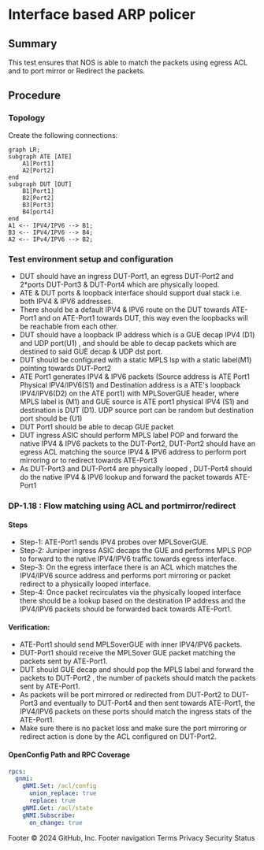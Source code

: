 # Interface based ARP policer

## Summary

This test ensures that NOS is able to match the packets using egress ACL and to port mirror or Redirect the packets.

## Procedure

### Topology
Create the following connections:
```mermaid
graph LR; 
subgraph ATE [ATE]
    A1[Port1]
    A2[Port2] 
end
subgraph DUT [DUT]
    B1[Port1]
    B2[Port2]
    B3[Port3]
    B4[port4]
end
A1 <-- IPV4/IPV6 --> B1;
B3 <-- IPV4/IPV6 --> B4;
A2 <-- IPv4/IPV6 --> B2;
```

### Test environment setup and configuration

 - DUT should have an ingress DUT-Port1, an egress DUT-Port2 and 2*ports DUT-Port3 & DUT-Port4 which are physically looped.
 - ATE & DUT ports & loopback interface should support dual stack i.e. both IPV4 & IPV6 addresses.
 - There should be a default IPV4 & IPV6 route on the DUT towards ATE-Port1 and on ATE-Port1 towards DUT, this way even the loopbacks will be reachable from each other.
 - DUT should have a loopback IP address which is a GUE decap IPV4 (D1) and UDP port(U1) , and should be able to decap packets which are destined to said GUE decap & UDP dst port.
 - DUT should be configured with a static MPLS lsp with a static label(M1) pointing towards DUT-Port2
 - ATE Port1 generates IPV4 & IPV6 packets (Source address is ATE Port1 Physical IPV4/IPV6(S1) and Destination address is a ATE's loopback IPV4/IPV6(D2) on the ATE port1) with MPLSoverGUE header, where MPLS label is (M1) and GUE source is ATE port1 physical IPV4 (S1) and destination is DUT (D1). UDP source port can be random but destination port should be (U1) 
 - DUT Port1 should be able to decap GUE packet
 - DUT ingress ASIC should perform MPLS label POP and forward the native IPV4 & IPV6 packets to the DUT-Port2, DUT-Port2 should have an egress ACL matching the source IPV4 & IPV6 address to perform port mirroring or to redirect towards ATE-Port3
 - As DUT-Port3 and DUT-Port4 are physically looped , DUT-Port4 should do the native IPV4 & IPV6 lookup and forward the packet towards ATE-Port1 

       
### DP-1.18 : Flow matching using ACL and portmirror/redirect 

#### Steps 
- Step-1: ATE-Port1 sends IPV4 probes over MPLSoverGUE.
- Step-2: Juniper ingress ASIC decaps the GUE and performs MPLS POP to forward to the native IPV4/IPV6 traffic towards egress interface.
- Step-3: On the egress interface there is an ACL which matches the IPV4/IPV6 source address and performs port mirroring or packet redirect to a physically looped interface.
- Step-4: Once packet recirculates via the physically looped interface there should be a lookup based on the destination IP address and the IPV4/IPV6 packets should be forwarded back towards ATE-Port1.

#### Verification:

 - ATE-Port1 should send MPLSoverGUE with inner IPV4/IPV6 packets.
 - DUT-Port1 should receive the MPLSover GUE packet matching the packets sent by ATE-Port1.
 - DUT should GUE decap and should pop the MPLS label and forward the packets to DUT-Port2 , the number of packets should match the packets sent by ATE-Port1.
 - As packets will be port mirrored or redirected from DUT-Port2 to DUT-Port3 and eventually to DUT-Port4 and then sent towards ATE-Port1, the IPV4/IPV6 packets on these ports should match the ingress stats of the ATE-Port1.
 - Make sure there is no packet loss and make sure the port mirroring or redirect action is done by the ACL configured on DUT-Port2.



#### OpenConfig Path and RPC Coverage

```yaml
rpcs:
  gnmi:
    gNMI.Set: /acl/config
      union_replace: true
      replace: true
    gNMI.Get: /acl/state
    gNMI.Subscribe:
      on_change: true
```
Footer
© 2024 GitHub, Inc.
Footer navigation
Terms
Privacy
Security
Status
